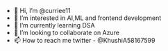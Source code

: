 - 👋 Hi, I’m @curriee11
- 👀 I’m interested in AI,ML and frontend development
- 🌱 I’m currently learning DSA
- 💞️ I’m looking to collaborate on Azure
- 📫 How to reach me twitter - @KhushiA58167599

<!---
curriee11/curriee11 is a ✨ special ✨ repository because its `README.md` (this file) appears on your GitHub profile.
You can click the Preview link to take a look at your changes.
--->
